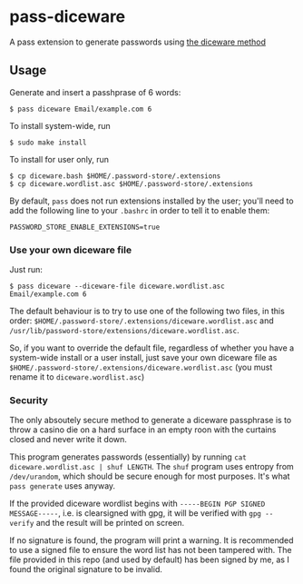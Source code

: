 # pass-diceware
A pass extension to generate passwords using [the diceware method](http://world.std.com/%7Ereinhold/diceware.html)

## Usage
Generate and insert a passhprase of 6 words:

    $ pass diceware Email/example.com 6

To install system-wide, run

    $ sudo make install
    
To install for user only, run

    $ cp diceware.bash $HOME/.password-store/.extensions
    $ cp diceware.wordlist.asc $HOME/.password-store/.extensions
    
By default, ``pass`` does not run extensions installed by the user; you'll need to add the following line to your ``.bashrc`` in order to tell it to enable them:

    PASSWORD_STORE_ENABLE_EXTENSIONS=true

### Use your own diceware file
Just run:

    $ pass diceware --diceware-file diceware.wordlist.asc Email/example.com 6

The default behaviour is to try to use one of the following two files, in this order: ``$HOME/.password-store/.extensions/diceware.wordlist.asc`` and ``/usr/lib/password-store/extensions/diceware.wordlist.asc``. 

So, if you want to override the default file, regardless of whether you have a system-wide install or a user install, just save your own diceware file as ``$HOME/.password-store/.extensions/diceware.wordlist.asc`` (you must rename it to ``diceware.wordlist.asc``)

### Security
The only absoutely secure method to generate a diceware passphrase is to throw a casino die on a hard surface in an empty roon with the curtains closed and never write it down. 

This program generates passwords (essentially) by running ``cat diceware.wordlist.asc | shuf LENGTH``. The ``shuf`` program uses entropy from ``/dev/urandom``, which should be secure enough for most purposes. It's what ``pass generate`` uses anyway. 

If the provided diceware wordlist begins with ``-----BEGIN PGP SIGNED MESSAGE-----``, i.e. is clearsigned with gpg, it will be verified with ``gpg --verify`` and the result will be printed on screen. 

If no signature is found, the program will print a warning. It is recommended to use a signed file to ensure the word list has not been tampered with. The file provided in this repo (and used by default) has been signed by me, as I found the original signature to be invalid.
